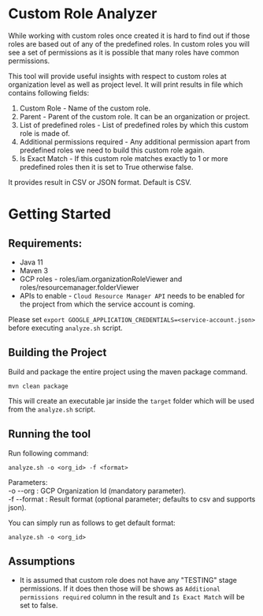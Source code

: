 <!--*
Copyright 2022 Google LLC
 
Licensed under the Apache License, Version 2.0 (the "License");
you may not use this file except in compliance with the License.
You may obtain a copy of the License at
 
   https://www.apache.org/licenses/LICENSE-2.0
 
Unless required by applicable law or agreed to in writing, software
distributed under the License is distributed on an "AS IS" BASIS,
WITHOUT WARRANTIES OR CONDITIONS OF ANY KIND, either express or implied.
See the License for the specific language governing permissions and
limitations under the License.
*-->
 
# Custom Role Analyzer
 
While working with custom roles once created it is hard to find out if those roles are based out of any of the predefined roles.
In custom roles you will see a set of permissions as it is possible that many roles have common permissions.
 
This tool will provide useful insights with respect to custom roles at organization level as well as project level.
It will print results in file which contains following fields:
1. Custom Role - Name of the custom role.
2. Parent - Parent of the custom role. It can be an organization or project.
3. List of predefined roles - List of predefined roles by which this custom role is made of.
4. Additional permissions required - Any additional permission apart from predefined roles we need to build this custom role again.
5. Is Exact Match - If this custom role matches exactly to 1 or more predefined roles then it is set to True otherwise false.
 
It provides result in CSV or JSON format. Default is CSV.
 
 
# Getting Started
 
## Requirements:
* Java 11
* Maven 3
* GCP roles - roles/iam.organizationRoleViewer and roles/resourcemanager.folderViewer
* APIs to enable - `Cloud Resource Manager API` needs to be enabled for the project from which the service account is coming.
 
Please set `export GOOGLE_APPLICATION_CREDENTIALS=<service-account.json>` before executing `analyze.sh` script.
 
 
 
## Building the Project
Build and package the entire project using the maven package command.
 
```
mvn clean package
```
 
This will create an executable jar inside the `target` folder which will be used from the `analyze.sh` script.
 
## Running the tool
Run following command:
```
analyze.sh -o <org_id> -f <format>
```
Parameters: \
-o --org       : GCP Organization Id (mandatory parameter). \
-f --format    : Result format (optional parameter; defaults to csv and supports json).
 
You can simply run as follows to get default format:
 
```
analyze.sh -o <org_id>
```
## Assumptions
* It is assumed that custom role does not have any "TESTING" stage permissions. If it does then those will be shows as `Additional permissions required` column in the result and `Is Exact Match` will be set to false.
